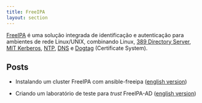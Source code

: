 ```yaml
---
title: FreeIPA
layout: section
---
```


[FreeIPA](freeipa) é uma solução integrada de identificação e autenticação para ambientes de rede Linux/UNIX, combinando Linux, [389 Directory Server](https://www.port389.org/), [MIT Kerberos](https://web.mit.edu/Kerberos/), [NTP](https://chrony.tuxfamily.org), [DNS](https://www.isc.org/bind) e [Dogtag](https://www.dogtagpki.org) (Certificate System).

## Posts

* Instalando um cluster FreeIPA com ansible-freeipa ([english version](en/cluster-deployment-ansible.md))

* Criando um laboratório de teste para _trust_ FreeIPA-AD ([english version](en/basic-lab-ad-trust))
